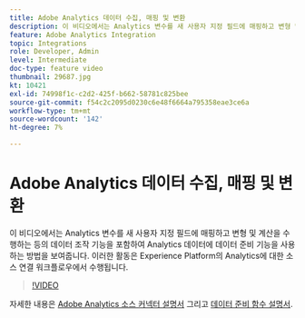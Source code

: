 ```yaml
---
title: Adobe Analytics 데이터 수집, 매핑 및 변환
description: 이 비디오에서는 Analytics 변수를 새 사용자 지정 필드에 매핑하고 변형 및 계산을 수행하는 등의 데이터 조작 기능을 포함하여 Analytics 데이터에 데이터 준비 기능을 사용하는 방법을 보여줍니다. 이러한 활동은 Experience Platform의 Analytics에 대한 소스 연결 워크플로우에서 수행됩니다.
feature: Adobe Analytics Integration
topic: Integrations
role: Developer, Admin
level: Intermediate
doc-type: feature video
thumbnail: 29687.jpg
kt: 10421
exl-id: 74998f1c-c2d2-425f-b662-58781c825bee
source-git-commit: f54c2c2095d0230c6e48f6664a795358eae3ce6a
workflow-type: tm+mt
source-wordcount: '142'
ht-degree: 7%

---
```


# Adobe Analytics 데이터 수집, 매핑 및 변환

이 비디오에서는 Analytics 변수를 새 사용자 지정 필드에 매핑하고 변형 및 계산을 수행하는 등의 데이터 조작 기능을 포함하여 Analytics 데이터에 데이터 준비 기능을 사용하는 방법을 보여줍니다. 이러한 활동은 Experience Platform의 Analytics에 대한 소스 연결 워크플로우에서 수행됩니다.

>[!VIDEO](https://video.tv.adobe.com/v/29687?quality=12&learn=on)

자세한 내용은 [Adobe Analytics 소스 커넥터 설명서](https://experienceleague.adobe.com/docs/experience-platform/sources/ui-tutorials/create/adobe-applications/analytics.html?lang=ko) 그리고 [데이터 준비 함수 설명서](https://experienceleague.adobe.com/docs/experience-platform/data-prep/functions.html%3Flang%3Dsv).
